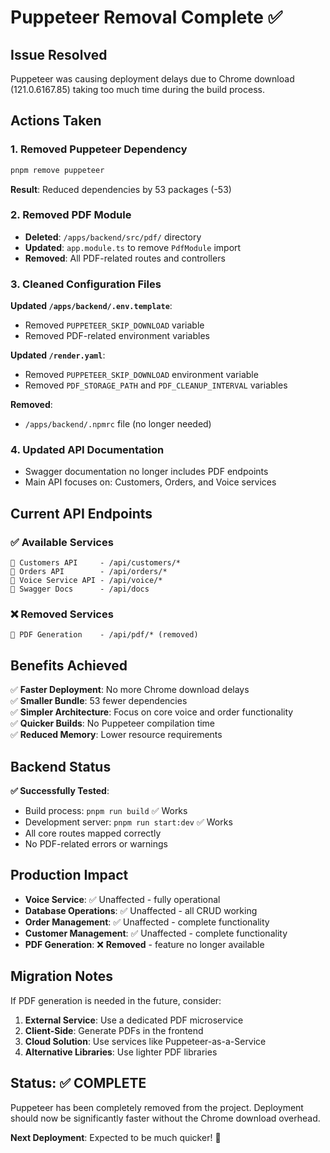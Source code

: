 # Puppeteer Removal Complete ✅

## Issue Resolved
Puppeteer was causing deployment delays due to Chrome download (121.0.6167.85) taking too much time during the build process.

## Actions Taken

### 1. Removed Puppeteer Dependency
```bash
pnpm remove puppeteer
```
**Result**: Reduced dependencies by 53 packages (-53)

### 2. Removed PDF Module
- **Deleted**: `/apps/backend/src/pdf/` directory
- **Updated**: `app.module.ts` to remove `PdfModule` import
- **Removed**: All PDF-related routes and controllers

### 3. Cleaned Configuration Files

**Updated `/apps/backend/.env.template`**:
- Removed `PUPPETEER_SKIP_DOWNLOAD` variable
- Removed PDF-related environment variables

**Updated `/render.yaml`**:
- Removed `PUPPETEER_SKIP_DOWNLOAD` environment variable  
- Removed `PDF_STORAGE_PATH` and `PDF_CLEANUP_INTERVAL` variables

**Removed**:
- `/apps/backend/.npmrc` file (no longer needed)

### 4. Updated API Documentation
- Swagger documentation no longer includes PDF endpoints
- Main API focuses on: Customers, Orders, and Voice services

## Current API Endpoints

### ✅ **Available Services**
```
🔹 Customers API     - /api/customers/*
🔹 Orders API        - /api/orders/*  
🔹 Voice Service API - /api/voice/*
🔹 Swagger Docs      - /api/docs
```

### ❌ **Removed Services**
```
🚫 PDF Generation    - /api/pdf/* (removed)
```

## Benefits Achieved

✅ **Faster Deployment**: No more Chrome download delays  
✅ **Smaller Bundle**: 53 fewer dependencies  
✅ **Simpler Architecture**: Focus on core voice and order functionality  
✅ **Quicker Builds**: No Puppeteer compilation time  
✅ **Reduced Memory**: Lower resource requirements  

## Backend Status

**✅ Successfully Tested**:
- Build process: `pnpm run build` ✅ Works
- Development server: `pnpm run start:dev` ✅ Works  
- All core routes mapped correctly
- No PDF-related errors or warnings

## Production Impact

- **Voice Service**: ✅ Unaffected - fully operational
- **Database Operations**: ✅ Unaffected - all CRUD working
- **Order Management**: ✅ Unaffected - complete functionality
- **Customer Management**: ✅ Unaffected - complete functionality
- **PDF Generation**: ❌ **Removed** - feature no longer available

## Migration Notes

If PDF generation is needed in the future, consider:
1. **External Service**: Use a dedicated PDF microservice
2. **Client-Side**: Generate PDFs in the frontend
3. **Cloud Solution**: Use services like Puppeteer-as-a-Service
4. **Alternative Libraries**: Use lighter PDF libraries

## Status: ✅ COMPLETE

Puppeteer has been completely removed from the project. Deployment should now be significantly faster without the Chrome download overhead.

**Next Deployment**: Expected to be much quicker! 🚀

